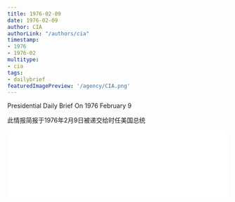 ```yaml
---
title: 1976-02-09
date: 1976-02-09
author: CIA 
authorLink: "/authors/cia"
timestamp: 
- 1976
- 1976-02
multitype: 
- cia
tags: 
- dailybrief
featuredImagePreview: '/agency/CIA.png'
---
```



Presidential Daily Brief On 1976 February 9

此情报简报于1976年2月9日被递交给时任美国总统

<!--more-->





<div id="over" style="width:100%; overflow:hidden"> <iframe id="sFrame" name="sFrame" frameborder="no" border="0"  allowfullscreen marginwidth="0" scrolling="no" src = " /CIA/1976-02-09.html "  style = " position:absulute; width: 806px; top: 300;" > </iframe> </div>
